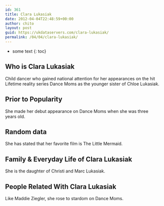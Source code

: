 ```yaml
---
id: 361
title: Clara Lukasiak
date: 2012-04-04T22:48:59+00:00
author: chito
layout: post
guid: https://ukdataservers.com/clara-lukasiak/
permalink: /04/04/clara-lukasiak/
---
```


* some text
{: toc}


## Who is  Clara Lukasiak
                  
                  
                  
Child dancer who gained national attention for her appearances on the hit Lifetime reality series Dance Moms as the younger sister of Chloe Lukasiak.
                  
                
                
                
## Prior to Popularity 
                  
                  
                  
She made her debut appearance on Dance Moms when she was three years old.
                  
                
                
                
## Random data 
                  
                  
                  
She has stated that her favorite film is The Little Mermaid.
                  
                
                
                
## Family & Everyday Life of Clara Lukasiak
                  
                  
                  
She is the daughter of Christi and Marc Lukasiak.
                  
                
                
                
## People Related With  Clara Lukasiak
                  
                  
                  
Like Maddie Ziegler, she rose to stardom on Dance Moms.
                  
                
              
            
          
          
          
    
    
  
